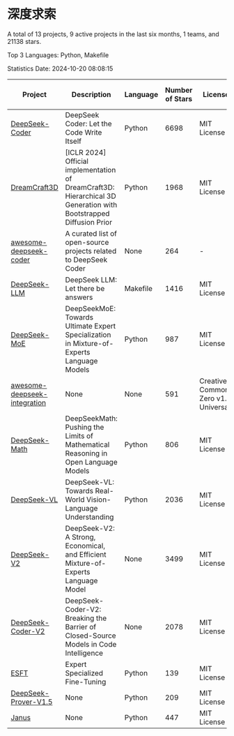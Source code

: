 # 深度求索

A total of 13 projects, 9 active projects in the last six months, 1 teams, and 21138 stars.

Top 3 Languages: Python, Makefile

Statistics Date: 2024-10-20 08:08:15

| Project | Description | Language | Number of Stars | License | Creation Date | Last Updated Date | Last Pushed Date |
| --- | --- | --- | --- | --- | --- | --- | --- |
| [DeepSeek-Coder](https://github.com/deepseek-ai/DeepSeek-Coder) | DeepSeek Coder: Let the Code Write Itself | Python | 6698 | MIT License | 2023-10-20 | 2024-10-19 | 2024-05-21 |
| [DreamCraft3D](https://github.com/deepseek-ai/DreamCraft3D) | [ICLR 2024] Official implementation of DreamCraft3D: Hierarchical 3D Generation with Bootstrapped Diffusion Prior | Python | 1968 | MIT License | 2023-10-23 | 2024-10-18 | 2024-08-21 |
| [awesome-deepseek-coder](https://github.com/deepseek-ai/awesome-deepseek-coder) | A curated list of open-source projects related to DeepSeek Coder | None | 264 | - | 2023-11-06 | 2024-10-19 | 2024-04-03 |
| [DeepSeek-LLM](https://github.com/deepseek-ai/DeepSeek-LLM) | DeepSeek LLM: Let there be answers | Makefile | 1416 | MIT License | 2023-11-29 | 2024-10-19 | 2024-02-04 |
| [DeepSeek-MoE](https://github.com/deepseek-ai/DeepSeek-MoE) | DeepSeekMoE: Towards Ultimate Expert Specialization in Mixture-of-Experts Language Models | Python | 987 | MIT License | 2024-01-02 | 2024-10-19 | 2024-01-16 |
| [awesome-deepseek-integration](https://github.com/deepseek-ai/awesome-deepseek-integration) | None | None | 591 | Creative Commons Zero v1.0 Universal | 2024-01-11 | 2024-10-20 | 2024-09-24 |
| [DeepSeek-Math](https://github.com/deepseek-ai/DeepSeek-Math) | DeepSeekMath: Pushing the Limits of Mathematical Reasoning in Open Language Models | Python | 806 | MIT License | 2024-02-05 | 2024-10-19 | 2024-04-15 |
| [DeepSeek-VL](https://github.com/deepseek-ai/DeepSeek-VL) | DeepSeek-VL: Towards Real-World Vision-Language Understanding | Python | 2036 | MIT License | 2024-03-07 | 2024-10-20 | 2024-04-24 |
| [DeepSeek-V2](https://github.com/deepseek-ai/DeepSeek-V2) | DeepSeek-V2: A Strong, Economical, and Efficient Mixture-of-Experts Language Model | None | 3499 | MIT License | 2024-04-22 | 2024-10-19 | 2024-09-25 |
| [DeepSeek-Coder-V2](https://github.com/deepseek-ai/DeepSeek-Coder-V2) | DeepSeek-Coder-V2: Breaking the Barrier of Closed-Source Models in Code Intelligence | None | 2078 | MIT License | 2024-06-14 | 2024-10-19 | 2024-09-24 |
| [ESFT](https://github.com/deepseek-ai/ESFT) | Expert Specialized Fine-Tuning | Python | 139 | MIT License | 2024-07-04 | 2024-10-17 | 2024-09-22 |
| [DeepSeek-Prover-V1.5](https://github.com/deepseek-ai/DeepSeek-Prover-V1.5) | None | Python | 209 | MIT License | 2024-08-15 | 2024-10-16 | 2024-08-16 |
| [Janus](https://github.com/deepseek-ai/Janus) | None | Python | 447 | MIT License | 2024-10-18 | 2024-10-20 | 2024-10-19 |
